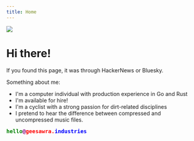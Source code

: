 ```yaml
---
title: Home
---
```


<div id="container">
 <img id="avatar" src="/avatar.jpeg">
</div>

# Hi there!

If you found this page, it was through HackerNews or Bluesky.

Something about me:

 - I'm a computer individual with production experience in Go and Rust
 - I'm available for hire!
 - I'm a cyclist with a strong passion for dirt-related disciplines
 - I pretend to hear the difference between compressed and uncompressed music files.

<b><pre id="email"><span><span style="color: green">hello</span><span style="color: purple">@</span><span style="color: red">geesawra.<span style="color: blue">industries</span></span></span></pre></b>
